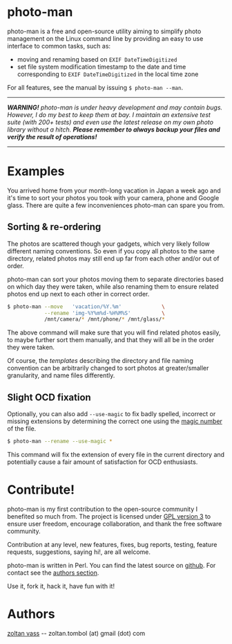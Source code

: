 # photo-man

photo-man is a free and open-source utility aiming to simplify photo management
on the Linux command line by providing an easy to use interface to common
tasks, such as:

- moving and renaming based on `EXIF DateTimeDigitized`
- set file system modification timestamp to the date and time corresponding to
  `EXIF DateTimeDigitized` in the local time zone

For all features, see the manual by issuing `$ photo-man --man`.

- - - - - - - - - - - - - - - - - - - - - - - - - - - - - - - - - - - - - - - -

***WARNING!*** *photo-man is under heavy development and may contain bugs.
However, I do my best to keep them at bay. I maintain an extensive test suite
(with 200+ tests) and even use the latest release on my own photo library
without a hitch.*
***Please remember to always backup your files and verify the result of
operations!***

- - - - - - - - - - - - - - - - - - - - - - - - - - - - - - - - - - - - - - - -

# Examples

You arrived home from your month-long vacation in Japan a week ago and it's
time to sort your photos you took with your camera, phone and Google glass.
There are quite a few inconveniences photo-man can spare you from.

## Sorting & re-ordering

The photos are scattered though your gadgets, which very likely follow
different naming conventions. So even if you copy all photos to the same
directory, related photos may still end up far from each other and/or out of
order.

photo-man can sort your photos moving them to separate directories based on
which day they were taken, while also renaming them to ensure related photos
end up next to each other in correct order.

```sh
$ photo-man --move   'vacation/%Y.%m'             \
            --rename 'img-%Y%m%d-%H%M%S'          \
            /mnt/camera/* /mnt/phone/* /mnt/glass/*
```

The above command will make sure that you will find related photos easily, to
maybe further sort them manually, and that they will all be in the order they
were taken.

Of course, the *templates* describing the directory and file naming convention
can be arbitrarily changed to sort photos at greater/smaller granularity, and
name files differently.

## Slight OCD fixation

Optionally, you can also add `--use-magic` to fix badly spelled, incorrect or
missing extensions by determining the correct one using the [magic
number][wiki-magic] of the file.

```sh
$ photo-man --rename --use-magic *
```

This command will fix the extension of every file in the current directory and
potentially cause a fair amount of satisfaction for OCD enthusiasts.

# Contribute!

photo-man is my first contribution to the open-source community I benefited so
much from. The project is licensed under [GPL version 3][gplv3] to ensure user
freedom, encourage collaboration, and thank the free software community.

Contribution at any level, new features, fixes, bug reports, testing, feature
requests, suggestions, saying hi!, are all welcome.

photo-man is written in Perl. You can find the latest source on
[github][pm-gh]. For contact see the [authors section](authors).

Use it, fork it, hack it, have fun with it!

# Authors

[zoltan vass][zvass-hp] -- zoltan.tombol (at) gmail (dot) com


[wiki-magic]: <http://en.wikipedia.org/wiki/file_format#magic_number>
[gplv3]:      <http://gplv3.fsf.org/>
[pm-gh]:      <https://github/ztombol/photo-man> "fork me! \^o^/"
[zvass-hp]:   <https://github.com/ztombol>
